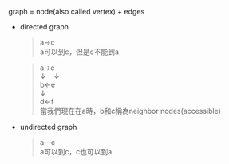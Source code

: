 graph = node(also called vertex) + edges

- directed graph
  > a→c\
  a可以到c，但是c不能到a
  
  > a→c\
    ↓&nbsp;&nbsp;&nbsp;&nbsp;↓\
    b←e\
  > ↓\
  > d←f\
  > 當我們現在在a時，b和c稱為neighbor nodes(accessible)
  
- undirected graph
  > a—c\
  a可以到c，c也可以到a